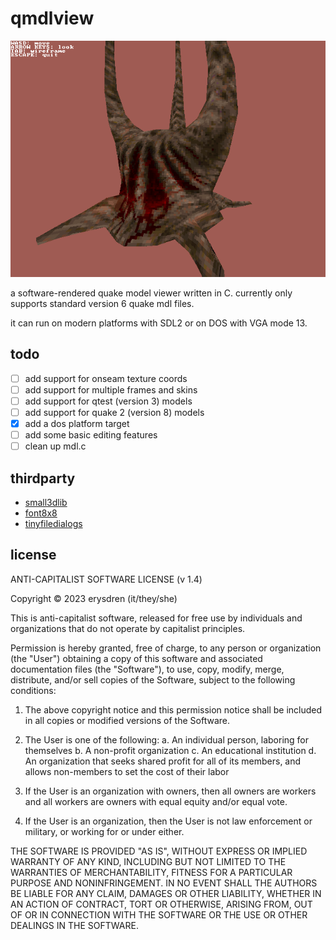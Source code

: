 # qmdlview

![an image of the final boss from quake](.github/qmdlview.png)

a software-rendered quake model viewer written in C. currently only supports standard version 6 quake mdl files.

it can run on modern platforms with SDL2 or on DOS with VGA mode 13.

## todo

- [ ] add support for onseam texture coords
- [ ] add support for multiple frames and skins
- [ ] add support for qtest (version 3) models
- [ ] add support for quake 2 (version 8) models
- [x] add a dos platform target
- [ ] add some basic editing features
- [ ] clean up mdl.c

## thirdparty

* [small3dlib](https://gitlab.com/drummyfish/small3dlib)
* [font8x8](https://github.com/dhepper/font8x8)
* [tinyfiledialogs](https://sourceforge.net/projects/tinyfiledialogs/)

## license

ANTI-CAPITALIST SOFTWARE LICENSE (v 1.4)

Copyright © 2023 erysdren (it/they/she)

This is anti-capitalist software, released for free use by individuals
and organizations that do not operate by capitalist principles.

Permission is hereby granted, free of charge, to any person or
organization (the "User") obtaining a copy of this software and
associated documentation files (the "Software"), to use, copy, modify,
merge, distribute, and/or sell copies of the Software, subject to the
following conditions:

  1. The above copyright notice and this permission notice shall be
  included in all copies or modified versions of the Software.

  2. The User is one of the following:
    a. An individual person, laboring for themselves
    b. A non-profit organization
    c. An educational institution
    d. An organization that seeks shared profit for all of its members,
    and allows non-members to set the cost of their labor

  3. If the User is an organization with owners, then all owners are
  workers and all workers are owners with equal equity and/or equal vote.

  4. If the User is an organization, then the User is not law enforcement
  or military, or working for or under either.

THE SOFTWARE IS PROVIDED "AS IS", WITHOUT EXPRESS OR IMPLIED WARRANTY OF
ANY KIND, INCLUDING BUT NOT LIMITED TO THE WARRANTIES OF MERCHANTABILITY,
FITNESS FOR A PARTICULAR PURPOSE AND NONINFRINGEMENT. IN NO EVENT SHALL
THE AUTHORS BE LIABLE FOR ANY CLAIM, DAMAGES OR OTHER LIABILITY, WHETHER
IN AN ACTION OF CONTRACT, TORT OR OTHERWISE, ARISING FROM, OUT OF OR IN
CONNECTION WITH THE SOFTWARE OR THE USE OR OTHER DEALINGS IN THE
SOFTWARE.
